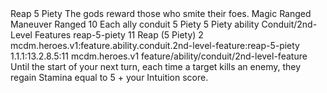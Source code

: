 <ability>
  <name>Reap</name>
  <cost>5 Piety</cost>
  <flavor>The gods reward those who smite their foes.</flavor>
  <keywords>
    <keyword>Magic</keyword>
    <keyword>Ranged</keyword>
  </keywords>
  <type>Maneuver</type>
  <distance>Ranged 10</distance>
  <target>Each ally</target>
  <metadata>
    <class>conduit</class>
    <cost>5 Piety</cost>
    <cost_amount>5</cost_amount>
    <cost_resource>Piety</cost_resource>
    <feature_type>ability</feature_type>
    <file_dpath>Conduit/2nd-Level Features</file_dpath>
    <item_id>reap-5-piety</item_id>
    <item_index>11</item_index>
    <item_name>Reap (5 Piety)</item_name>
    <level>2</level>
    <scc>mcdm.heroes.v1:feature.ability.conduit.2nd-level-feature:reap-5-piety</scc>
    <scdc>1.1.1:13.2.8.5:11</scdc>
    <source>mcdm.heroes.v1</source>
    <type>feature/ability/conduit/2nd-level-feature</type>
  </metadata>
  <effects>
    <effect type="mundane">Until the start of your next turn, each time a target kills an enemy, they regain Stamina equal to 5 + your Intuition score.</effect>
  </effects>
</ability>
